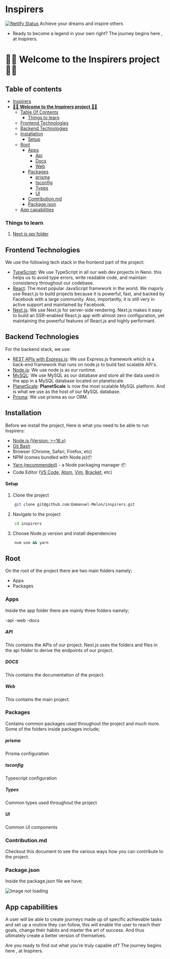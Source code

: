 # Inspirers

[![Netlify Status](https://api.netlify.com/api/v1/badges/2590dcd2-77a9-4b8a-ab9c-c59fa49f9a8a/deploy-status)](https://app.netlify.com/sites/inspirers/deploys)
Achieve your dreams and inspire others

- Ready to become a legend in your own right? The journey begins here , at Inspirers.

# 🎉🎉 **Welcome to the Inspirers project** 🎉🎉

## Table of contents

- [Inspirers](#inspirers)
- [🎉🎉 **Welcome to the Inspirers project** 🎉🎉](#-welcome-to-the-inspirers-project-)
  - [Table Of Contents](#table-of-contents)
    - [Things to learn](#things-to-learn)
  - [Frontend Technologies](#frontend-technologies)
  - [Backend Technologies](#backend-technologies)
  - [Installation](#installation)
    - [Setup](#setup)
  - [Root](#root)
    - [Apps](#apps)
      - [Api](#api)
      - [Docs](#docs)
      - [Web](#web)
    - [Packages](#packages)
      - [prisma](#prisma)
      - [tsconfig](#tsconfig)
      - [Types](#types)
      - [UI](#ui)
    - [Contribution.md](#contributionmd)
    - [Package.json](#packagejson)
  - [App capabilities](#app-capabilities)

### Things to learn

1. [Next.js _api_ folder](https://nextjs.org/docs/api-routes/introduction)

## Frontend Technologies

We use the following tech stack in the frontend part of the project:

- [TypeScript](https://www.typescriptlang.org/): We use TypeScript in all our web dev projects in Neno. this helps us to avoid type errors, write readable code, and maintain consistency throughout our codebase.
- [React](https://reactjs.org/): The most popular JavaScript framework in the world. We majorly use React.js to build projects because it is powerful, fast, and backed by Facebook with a large community. Also, importantly, it is still very in active support and maintained by Facebook.
- [Next.js](https://nextjs.org/): We use Next.js for server-side rendering. Next.js makes it easy to build an SSR-enabled React.js app with almost zero configuration, yet maintaining the powerful features of React.js and highly performant.

## Backend Technologies

For the backend stack, we use:

- [REST APIs with Express.js](https://www.expressjs.com/): We use Express.js framework which is a back-end framework that runs on node.js to build fast scalable APi's.
- [Node.js](https://www.nodejs.org/): We use node js as our runtime.
- [MySQL](https://www.mysql.com/): We use MySQL as our database and store all the data used in the app in a MySQL database located on planetscale.
- [PlanetScale](https://www.planetscale.com): **PlanetScale** is now the most scalable MySQL platform. And is what we use as the host of our MySQL database.
- [Prisma](https://www.prisma.io/): We use prisma as our ORM.

## Installation

Before we install the project, Here is what you need to be able to run Inspirers:

- [Node.js (Version: >=16.x)](https://nodejs.org/en/download/)
- [Git Bash](https://git-scm.com/downloads)
- Browser (Chrome, Safari, Firefox, etc)
- NPM (comes bundled with Node.js)📦
- [Yarn (recommended)](https://yarnpkg.com/getting-started/install) - a Node packaging manager 📦
- Code Editor ([VS Code](https://code.visualstudio.com/download), [Atom](https://flight-manual.atom.io/getting-started/sections/installing-atom/), [Vim](https://www.vim.org/download.php), [Bracket](http://brackets.io/), etc)

#### Setup

1. Clone the project

```bash
    git clone git@github.com:Emmanuel-Melon/inspirers.git
```

2. Navigate to the project

```bash
    cd inspirers
```

3. Choose Node.js version and install dependencies

```bash
    nvm use && yarn
```

## Root

On the root of the project there are two main folders namely;

- Apps
- Packages

### Apps

Inside the app folder there are mainly three folders namely;

-api
-web
-docs

##### API

This contains the APIs of our project. Next.js uses the folders and files in the api folder to derive the endpoints of our project.

##### DOCS

This contains the documentation of the project.

##### Web

This contains the main project.

### Packages

Contains common packages used throughout the project and much more. Some of the folders inside packages include;

##### prisma

Prisma configuration

##### tsconfig

Typescript configuration

##### Types

Common types used throughout the project

##### UI

Common UI components

### Contribution.md

Checkout this document to see the various ways how you can contribute to the project.

### Package.json

Inside the package.json file we have;

![Image not loading](https://res.cloudinary.com/dwacr3zpp/image/upload/v1659968414/inspirers/images/Ins-package.png)

## App capabilities

A user will be able to create journeys made up of specific achievable tasks and set up a routine they can follow, this will enable the user to reach their goals, change their habits and master the art of success. And thus ultimately create a better version of themselves.

Are you ready to find out what you're truly capable of? The journey begins here , at Inspirers.
